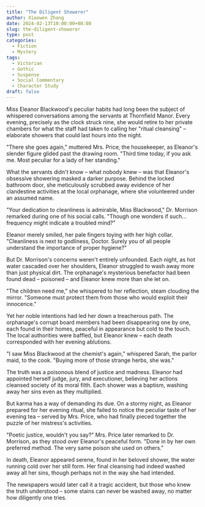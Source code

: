 ```yaml
---
title: "The Diligent Showerer"
author: Xiaowen Zhang
date: 2024-02-13T10:00:00+08:00
slug: the-diligent-showerer
type: post
categories:
  - Fiction
  - Mystery
tags:
  - Victorian
  - Gothic
  - Suspense
  - Social Commentary
  - Character Study
draft: false
---
```


Miss Eleanor Blackwood's peculiar habits had long been the subject of whispered conversations among the servants at Thornfield Manor. Every evening, precisely as the clock struck nine, she would retire to her private chambers for what the staff had taken to calling her "ritual cleansing" – elaborate showers that could last hours into the night.

"There she goes again," muttered Mrs. Price, the housekeeper, as Eleanor's slender figure glided past the drawing room. "Third time today, if you ask me. Most peculiar for a lady of her standing."

What the servants didn't know – what nobody knew – was that Eleanor's obsessive showering masked a darker purpose. Behind the locked bathroom door, she meticulously scrubbed away evidence of her clandestine activities at the local orphanage, where she volunteered under an assumed name.

"Your dedication to cleanliness is admirable, Miss Blackwood," Dr. Morrison remarked during one of his social calls. "Though one wonders if such... frequency might indicate a troubled mind?"

Eleanor merely smiled, her pale fingers toying with her high collar. "Cleanliness is next to godliness, Doctor. Surely you of all people understand the importance of proper hygiene?"

But Dr. Morrison's concerns weren't entirely unfounded. Each night, as hot water cascaded over her shoulders, Eleanor struggled to wash away more than just physical dirt. The orphanage's mysterious benefactor had been found dead – poisoned – and Eleanor knew more than she let on.

"The children need me," she whispered to her reflection, steam clouding the mirror. "Someone must protect them from those who would exploit their innocence."

Yet her noble intentions had led her down a treacherous path. The orphanage's corrupt board members had been disappearing one by one, each found in their homes, peaceful in appearance but cold to the touch. The local authorities were baffled, but Eleanor knew – each death corresponded with her evening ablutions.

"I saw Miss Blackwood at the chemist's again," whispered Sarah, the parlor maid, to the cook. "Buying more of those strange herbs, she was."

The truth was a poisonous blend of justice and madness. Eleanor had appointed herself judge, jury, and executioner, believing her actions cleansed society of its moral filth. Each shower was a baptism, washing away her sins even as they multiplied.

But karma has a way of demanding its due. On a stormy night, as Eleanor prepared for her evening ritual, she failed to notice the peculiar taste of her evening tea – served by Mrs. Price, who had finally pieced together the puzzle of her mistress's activities.

"Poetic justice, wouldn't you say?" Mrs. Price later remarked to Dr. Morrison, as they stood over Eleanor's peaceful form. "Done in by her own preferred method. The very same poison she used on others."

In death, Eleanor appeared serene, found in her beloved shower, the water running cold over her still form. Her final cleansing had indeed washed away all her sins, though perhaps not in the way she had intended.

The newspapers would later call it a tragic accident, but those who knew the truth understood – some stains can never be washed away, no matter how diligently one tries.